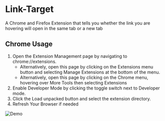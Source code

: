 # Link-Target
A Chrome and Firefox Extension that tells you whether the link you are hovering will open in the same tab or a new tab

## Chrome Usage

1. Open the Extension Management page by navigating to chrome://extensions.
    * Alternatively, open this page by clicking on the Extensions menu button and selecting Manage Extensions at the bottom of the menu.
    * Alternatively, open this page by clicking on the Chrome menu, hovering over More Tools then selecting Extensions
1. Enable Developer Mode by clicking the toggle switch next to Developer mode.
1. Click the Load unpacked button and select the extension directory.
1. Refresh Your Browser if needed

![Demo](https://developer-chrome-com.imgix.net/image/BrQidfK9jaQyIHwdw91aVpkPiib2/iYdLKFsJ1KSVGLhbLRvS.png?auto=format&w=650)
